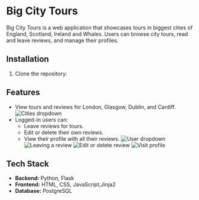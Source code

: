 # Big City Tours

Big City Tours is a web application that showcases tours in biggest cities of England, Scotland, Ireland and Whales. Users can browse city tours, read and leave reviews, and manage their profiles.

## Installation
1. Clone the repository:
   

## Features 
- View tours and reviews for London, Glasgow, Dublin, and Cardiff.
![Cities dropdown](static/images/screenshot1.png)
- Logged-in users can:
  - Leave reviews for tours.
  - Edit or delete their own reviews.
  - View their profile with all their reviews.
  ![User dropdown](static/images/screenshot2.png)
  ![Leaving a review](static/images/screenshot3.png)
  ![Edit or delete review](static/images/screenshot4.png)
  ![Visit profile](static/images/screenshot5.png)

## Tech Stack
- **Backend:** Python, Flask
- **Frontend:** HTML, CSS, JavaScript,Jinja2
- **Database:** PostgreSQL
